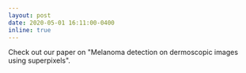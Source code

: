```yaml
---
layout: post
date: 2020-05-01 16:11:00-0400
inline: true
---
```


Check out our paper on "Melanoma detection on dermoscopic images using superpixels". 